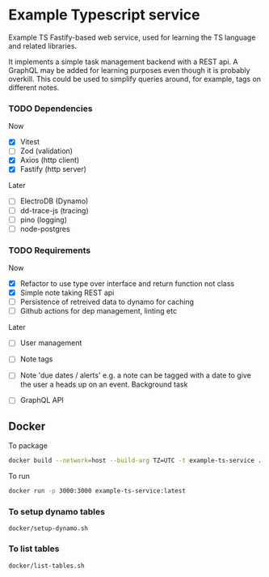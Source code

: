 # Example Typescript service

Example TS Fastify-based web service, used for learning the TS language and related libraries.  

It implements a simple task management backend with a REST api.  A GraphQL may be added for learning purposes even though it is probably overkill.  This could be used to simplify queries around, for example, tags on different notes.


### TODO Dependencies

Now

  - [x] Vitest
  - [ ] Zod (validation)
  - [x] Axios (http client)
  - [x] Fastify (http server) 

Later

  - [ ] ElectroDB (Dynamo)
  - [ ] dd-trace-js (tracing)
  - [ ] pino (logging)
  - [ ] node-postgres

### TODO Requirements

Now
- [x] Refactor to use type over interface and return function not class
- [x] Simple note taking REST api
- [ ] Persistence of retreived data to dynamo for caching
- [ ] Github actions for dep management, linting etc

Later
  - [ ] User management
  - [ ] Note tags
  - [ ] Note 'due dates / alerts' e.g. a note can be tagged with a date to give the user a heads up on an event.  Background task
  - [ ] GraphQL API
  

## Docker

To package

``` bash
docker build --network=host --build-arg TZ=UTC -t example-ts-service .
```

To run

```bash
docker run -p 3000:3000 example-ts-service:latest
```
 
### To setup dynamo tables

`docker/setup-dynamo.sh`

### To list tables

`docker/list-tables.sh`
